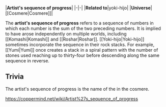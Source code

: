 |**Artist's sequence of progress**|
|-|-|
|**Related to**|yoki-hijo|
|**Universe**|[[Cosmere\|Cosmere]]|

The **artist's sequence of progress** refers to a sequence of numbers in which each number is the sum of the two preceding numbers. It is implied to have arose independently on multiple worlds, including [[Komashi\|Komashi]] and [[Roshar\|Roshar]].
[[Yoki-hijo\|Yoki-hijo]] sometimes incorporate the sequence in their rock stacks. For example, [[Yumi\|Yumi]] once creates a stack in a spiral pattern with the number of stones used reaching up to thirty-four before descending along the same sequence in reverse.

## Trivia
The artist's sequence of progress is the name of the  in the cosmere.


https://coppermind.net/wiki/Artist%27s_sequence_of_progress